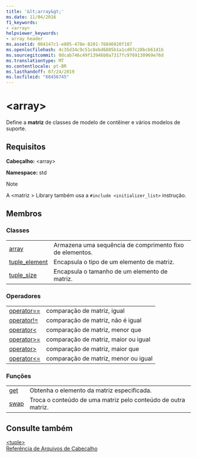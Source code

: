 ```yaml
---
title: '&lt;array&gt;'
ms.date: 11/04/2016
f1_keywords:
- <array>
helpviewer_keywords:
- array header
ms.assetid: 084147c1-e805-478e-8201-76846020f187
ms.openlocfilehash: 4c35d34c9c51c8ebd6885b1a1cd07c28bcb61d1b
ms.sourcegitcommit: 0dcab746c49f13946b0a7317fc9769130969e76d
ms.translationtype: MT
ms.contentlocale: pt-BR
ms.lasthandoff: 07/24/2019
ms.locfileid: "68456745"
---
```

# <a name="ltarraygt"></a>&lt;array&gt;

Define a **matriz** de classes de modelo de contêiner e vários modelos de suporte.

## <a name="requirements"></a>Requisitos

**Cabeçalho:** \<array>

**Namespace:** std

> [!NOTE]
> A \<matriz > Library também usa a `#include <initializer_list>` instrução.

## <a name="members"></a>Membros

### <a name="classes"></a>Classes

|||
|-|-|
|[array](../standard-library/array-class-stl.md)|Armazena uma sequência de comprimento fixo de elementos.|
|[tuple_element](../standard-library/tuple-element-class-tuple.md)|Encapsula o tipo de um elemento de matriz.|
|[tuple_size](../standard-library/tuple-size-class-tuple.md)|Encapsula o tamanho de um elemento de matriz.|

### <a name="operators"></a>Operadores

|||
|-|-|
|[operator==](../standard-library/array-operators.md#op_eq_eq)|comparação de matriz, igual|
|[operator!=](../standard-library/array-operators.md#op_neq)|comparação de matriz, não é igual|
|[operator\<](../standard-library/array-operators.md#op_lt)|comparação de matriz, menor que|
|[operator>=](../standard-library/array-operators.md#op_gt_eq)|comparação de matriz, maior ou igual|
|[operator>](../standard-library/array-operators.md#op_gt)|comparação de matriz, maior que|
|[operator<=](../standard-library/array-operators.md#op_lt_eq)|comparação de matriz, menor ou igual|

### <a name="functions"></a>Funções

|||
|-|-|
|[get](../standard-library/array-functions.md#get)|Obtenha o elemento da matriz especificada.|
|[swap](../standard-library/array-functions.md#swap)|Troca o conteúdo de uma matriz pelo conteúdo de outra matriz.|

## <a name="see-also"></a>Consulte também

[\<tuple>](../standard-library/tuple.md)\
[Referência de Arquivos de Cabeçalho](../standard-library/cpp-standard-library-header-files.md)
